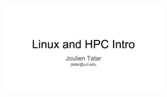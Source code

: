 ![Intro to Linux and HPC](https://github.com/jetatar/Docs/blob/master/Linux%20and%20HPC%20Intro.jpg?raw=true)

